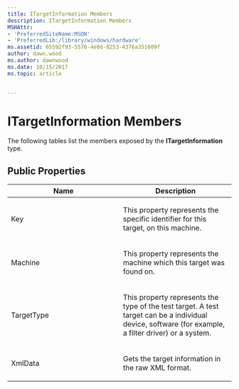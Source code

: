 ```yaml
---
title: ITargetInformation Members
description: ITargetInformation Members
MSHAttr:
- 'PreferredSiteName:MSDN'
- 'PreferredLib:/library/windows/hardware'
ms.assetid: 65592f93-5570-4e0d-8253-4376a351609f
author: dawn.wood
ms.author: dawnwood
ms.date: 10/15/2017
ms.topic: article


---
```


# ITargetInformation Members


The following tables list the members exposed by the **ITargetInformation** type.

## <span id="Public_Properties"></span><span id="public_properties"></span><span id="PUBLIC_PROPERTIES"></span>Public Properties


<table>
<colgroup>
<col width="50%" />
<col width="50%" />
</colgroup>
<thead>
<tr class="header">
<th>Name</th>
<th>Description</th>
</tr>
</thead>
<tbody>
<tr class="odd">
<td><p>Key</p></td>
<td><p>This property represents the specific identifier for this target, on this machine.</p></td>
</tr>
<tr class="even">
<td><p>Machine</p></td>
<td><p>This property represents the machine which this target was found on.</p></td>
</tr>
<tr class="odd">
<td><p>TargetType</p></td>
<td><p>This property represents the type of the test target. A test target can be a individual device, software (for example, a filter driver) or a system.</p></td>
</tr>
<tr class="even">
<td><p>XmlData</p></td>
<td><p>Gets the target information in the raw XML format.</p></td>
</tr>
</tbody>
</table>

 

 

 






